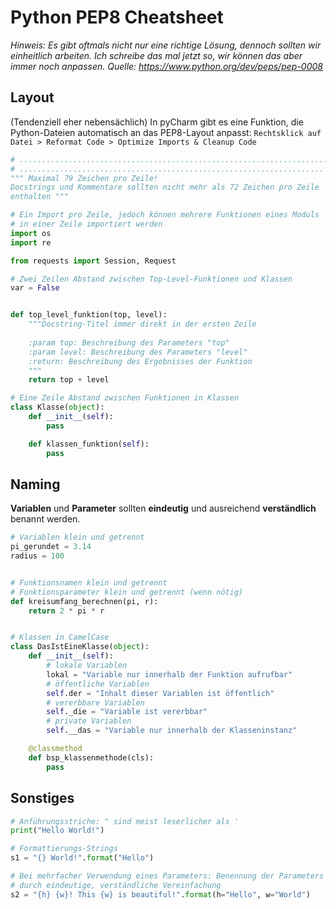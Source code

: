 # Python PEP8 Cheatsheet

_Hinweis: Es gibt oftmals nicht nur eine richtige Lösung, dennoch sollten wir einheitlich arbeiten. Ich schreibe das mal jetzt so, wir können das aber immer noch anpassen. Quelle: https://www.python.org/dev/peps/pep-0008_

## Layout
(Tendenziell eher nebensächlich) In pyCharm gibt es eine Funktion, die Python-Dateien automatisch an das PEP8-Layout anpasst: `Rechtsklick auf Datei > Reformat Code > Optimize Imports & Cleanup Code`
```python
# ...........................................................................|
# ....................................................................|
""" Maximal 79 Zeichen pro Zeile!
Docstrings und Kommentare sollten nicht mehr als 72 Zeichen pro Zeile
enthalten """

# Ein Import pro Zeile, jedoch können mehrere Funktionen eines Moduls
# in einer Zeile importiert werden
import os
import re

from requests import Session, Request

# Zwei Zeilen Abstand zwischen Top-Level-Funktionen und Klassen
var = False


def top_level_funktion(top, level):
    """Docstring-Titel immer direkt in der ersten Zeile
        
    :param top: Beschreibung des Parameters "top"
    :param level: Beschreibung des Parameters "level"
    :return: Beschreibung des Ergebnisses der Funktion
    """
    return top + level

# Eine Zeile Abstand zwischen Funktionen in Klassen
class Klasse(object):
    def __init__(self):
        pass

    def klassen_funktion(self):
        pass
```

## Naming

**Variablen** und **Parameter** sollten **eindeutig** und ausreichend **verständlich** benannt werden. 

```python
# Variablen klein und getrennt
pi_gerundet = 3.14
radius = 100


# Funktionsnamen klein und getrennt
# Funktionsparameter klein und getrennt (wenn nötig)
def kreisumfang_berechnen(pi, r):
    return 2 * pi * r


# Klassen in CamelCase
class DasIstEineKlasse(object):
    def __init__(self):
        # lokale Variablen
        lokal = "Variable nur innerhalb der Funktion aufrufbar"
        # öffentliche Variablen
        self.der = "Inhalt dieser Variablen ist öffentlich"
        # vererbbare Variablen
        self._die = "Variable ist vererbbar"
        # private Variablen
        self.__das = "Variable nur innerhalb der Klasseninstanz"

    @classmethod
    def bsp_klassenmethode(cls):
        pass

```
 
## Sonstiges
```python
# Anführungsstriche: " sind meist leserlicher als '
print("Hello World!") 

# Formattierungs-Strings
s1 = "{} World!".format("Hello")

# Bei mehrfacher Verwendung eines Parameters: Benennung der Parameters
# durch eindeutige, verständliche Vereinfachung
s2 = "{h} {w}! This {w} is beautiful!".format(h="Hello", w="World")
```